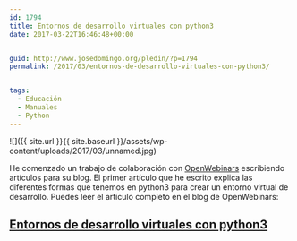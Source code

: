 ```yaml
---
id: 1794
title: Entornos de desarrollo virtuales con python3
date: 2017-03-22T16:46:48+00:00


guid: http://www.josedomingo.org/pledin/?p=1794
permalink: /2017/03/entornos-de-desarrollo-virtuales-con-python3/


tags:
  - Educación
  - Manuales
  - Python
---
```

![]({{ site.url }}{{ site.baseurl }}/assets/wp-content/uploads/2017/03/unnamed.jpg)

He comenzado un trabajo de colaboración con [OpenWebinars](https://openwebinars.net/) escribiendo artículos para su blog. El primer artículo que he escrito explica las diferentes formas que tenemos en python3 para crear un entorno virtual de desarrollo. Puedes leer el artículo completo en el blog de OpenWebinars:

## [Entornos de desarrollo virtuales con python3](https://openwebinars.net/blog/entornos-de-desarrollo-virtuales-con-python3/)
  
<!-- AddThis Advanced Settings generic via filter on the_content -->

<!-- AddThis Share Buttons generic via filter on the_content -->